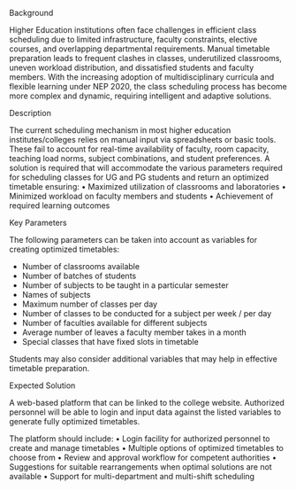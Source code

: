 Background

Higher Education institutions often face challenges in efficient class scheduling due to limited infrastructure, faculty constraints, elective courses, and overlapping departmental requirements. Manual timetable preparation leads to frequent clashes in classes, underutilized classrooms, uneven workload distribution, and dissatisfied students and faculty members. With the increasing adoption of multidisciplinary curricula and flexible learning under NEP 2020, the class scheduling process has become more complex and dynamic, requiring intelligent and adaptive solutions.

Description

The current scheduling mechanism in most higher education institutes/colleges relies on manual input via spreadsheets or basic tools. These fail to account for real-time availability of faculty, room capacity, teaching load norms, subject combinations, and student preferences. A solution is required that will accommodate the various parameters required for scheduling classes for UG and PG students and return an optimized timetable ensuring:
• Maximized utilization of classrooms and laboratories
• Minimized workload on faculty members and students
• Achievement of required learning outcomes

Key Parameters

The following parameters can be taken into account as variables for creating optimized timetables:
- Number of classrooms available
- Number of batches of students
- Number of subjects to be taught in a particular semester
- Names of subjects
- Maximum number of classes per day
- Number of classes to be conducted for a subject per week / per day
- Number of faculties available for different subjects
- Average number of leaves a faculty member takes in a month
- Special classes that have fixed slots in timetable

Students may also consider additional variables that may help in effective timetable preparation.

Expected Solution

A web-based platform that can be linked to the college website. Authorized personnel will be able to login and input data against the listed variables to generate fully optimized timetables.

The platform should include:
• Login facility for authorized personnel to create and manage timetables
• Multiple options of optimized timetables to choose from
• Review and approval workflow for competent authorities
• Suggestions for suitable rearrangements when optimal solutions are not available
• Support for multi-department and multi-shift scheduling